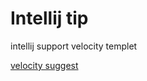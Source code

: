 Intellij tip
================

intellij support velocity templet

[velocity suggest](img/intelljVelocity.jpg)